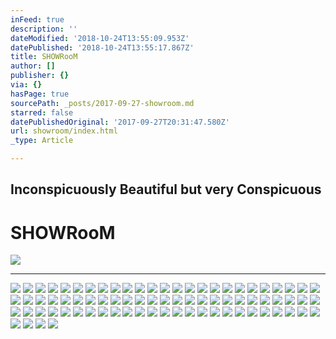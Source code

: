 ```yaml
---
inFeed: true
description: ''
dateModified: '2018-10-24T13:55:09.953Z'
datePublished: '2018-10-24T13:55:17.867Z'
title: SHOWRooM
author: []
publisher: {}
via: {}
hasPage: true
sourcePath: _posts/2017-09-27-showroom.md
starred: false
datePublishedOriginal: '2017-09-27T20:31:47.580Z'
url: showroom/index.html
_type: Article

---
```

## Inconspicuously Beautiful but very Conspicuous

# SHOWRooM
![](https://the-grid-user-content.s3-us-west-2.amazonaws.com/47674def-283f-49a5-9ae7-19bfdfb648dc.jpg)

---

![](https://the-grid-user-content.s3-us-west-2.amazonaws.com/2c442e49-71e3-45cb-b9ba-fd0ecc01f0cf.jpg)
![](https://the-grid-user-content.s3-us-west-2.amazonaws.com/e9a2e73f-1fd6-44c4-949c-6f19bfbc0675.jpg)
![](https://the-grid-user-content.s3-us-west-2.amazonaws.com/a8e33155-cfb4-4402-8753-efb827ca79ab.jpg)
![](https://the-grid-user-content.s3-us-west-2.amazonaws.com/f8a0c12f-7736-4e77-bf12-339d54106bb2.jpg)
![](https://the-grid-user-content.s3-us-west-2.amazonaws.com/6847decc-6060-4827-8bd5-59ef367e1d09.jpg)
![](https://the-grid-user-content.s3-us-west-2.amazonaws.com/729701ca-2b9f-4ea6-b274-08ee3e67a07c.jpg)
![](https://the-grid-user-content.s3-us-west-2.amazonaws.com/403259a7-4393-4785-9c37-35df4c3f8959.jpg)
![](https://the-grid-user-content.s3-us-west-2.amazonaws.com/2a2bea29-c59c-4973-9022-6c78c2392ecb.jpg)
![](https://the-grid-user-content.s3-us-west-2.amazonaws.com/28ece140-1078-496f-9334-1d6354ef2c9a.jpg)
![](https://the-grid-user-content.s3-us-west-2.amazonaws.com/60070a3c-5b21-4a3e-a661-8c05e31cc7de.jpg)
![](https://the-grid-user-content.s3-us-west-2.amazonaws.com/0638d522-ae1f-4485-8733-8a27046709d4.jpg)
![](https://the-grid-user-content.s3-us-west-2.amazonaws.com/9ac6629d-e743-4ba1-b0b7-7c3ec3971a3f.jpg)
![](https://the-grid-user-content.s3-us-west-2.amazonaws.com/30afdb6d-e434-4d48-8e4a-d70861206b7a.jpg)
![](https://the-grid-user-content.s3-us-west-2.amazonaws.com/29d87459-8cf9-4043-a41f-f1e6a3e11efc.jpg)
![](https://the-grid-user-content.s3-us-west-2.amazonaws.com/a36bfb4f-910b-4b65-8368-a6842af41dac.jpg)
![](https://the-grid-user-content.s3-us-west-2.amazonaws.com/ecc0fc71-406d-4c5f-b677-fce98f6c919e.jpg)
![](https://the-grid-user-content.s3-us-west-2.amazonaws.com/f1fd088b-1ec6-44ca-8207-cd7d34955af7.jpg)
![](https://the-grid-user-content.s3-us-west-2.amazonaws.com/ebe403d0-25f4-45fa-9b2c-416ca1ae16fc.jpg)
![](https://the-grid-user-content.s3-us-west-2.amazonaws.com/96213d76-a645-4010-ae17-fc6343069ff4.jpg)
![](https://the-grid-user-content.s3-us-west-2.amazonaws.com/c3a84c7e-c44f-4f92-8fda-ed1d05942012.jpg)
![](https://the-grid-user-content.s3-us-west-2.amazonaws.com/40e0ffc2-5c59-4113-8233-80a5c7eeca7c.jpg)
![](https://the-grid-user-content.s3-us-west-2.amazonaws.com/f41d101d-972d-42c4-9cb7-8229d07b7b16.jpg)
![](https://the-grid-user-content.s3-us-west-2.amazonaws.com/1d157ed1-cf16-4508-acc8-86a07b579391.jpg)
![](https://the-grid-user-content.s3-us-west-2.amazonaws.com/9ae665ca-6bf8-4f0d-bba5-9e089544fbe6.jpg)
![](https://the-grid-user-content.s3-us-west-2.amazonaws.com/fe0f3782-92a5-4dec-885b-8c36131c2e8e.jpg)
![](https://the-grid-user-content.s3-us-west-2.amazonaws.com/4a5ed2ab-972c-4f0f-a859-75e03b6dd237.jpg)
![](https://the-grid-user-content.s3-us-west-2.amazonaws.com/f6ad8090-4455-4d96-a781-9df85281755d.jpg)
![](https://the-grid-user-content.s3-us-west-2.amazonaws.com/80b597de-8de9-45dc-9fec-29971b5932e8.jpg)
![](https://the-grid-user-content.s3-us-west-2.amazonaws.com/cc1e1609-1aab-4636-ab16-e5ebcab4e686.png)
![](https://the-grid-user-content.s3-us-west-2.amazonaws.com/c6dd11f1-6883-4e4e-8a1f-833753c2b1f3.jpg)
![](https://the-grid-user-content.s3-us-west-2.amazonaws.com/a235021a-ee0c-44a5-ae70-434281f900a0.jpg)
![](https://the-grid-user-content.s3-us-west-2.amazonaws.com/3b10a489-c7c5-4fdd-b73e-638e12b68fa7.jpg)
![](https://the-grid-user-content.s3-us-west-2.amazonaws.com/a6913309-a953-4eaa-8e0a-bb1361197a5c.jpg)
![](https://the-grid-user-content.s3-us-west-2.amazonaws.com/aff9f070-6197-4776-95d5-16ea3504e13e.jpg)
![](https://the-grid-user-content.s3-us-west-2.amazonaws.com/5e87fc3c-a2a0-447b-954a-bf8ba2e9ced1.jpg)
![](https://the-grid-user-content.s3-us-west-2.amazonaws.com/a9689963-281c-4890-b085-cd263f7a12a6.jpg)
![](https://the-grid-user-content.s3-us-west-2.amazonaws.com/81f0d0a7-e334-4d19-8c57-321c09f7fba1.jpg)
![](https://the-grid-user-content.s3-us-west-2.amazonaws.com/e17d272c-d35d-47ff-8b1e-7ac7fdccef01.jpg)
![](https://the-grid-user-content.s3-us-west-2.amazonaws.com/1f6cfe6e-88c8-40f1-b7bc-68375d7352fc.jpg)
![](https://the-grid-user-content.s3-us-west-2.amazonaws.com/4e8e2d8c-9d9b-4175-80f8-2237f6489c27.jpg)
![](https://the-grid-user-content.s3-us-west-2.amazonaws.com/fc40e3e1-98cb-4333-84a0-8f7c5c6b3fec.jpg)
![](https://the-grid-user-content.s3-us-west-2.amazonaws.com/b1dfc95b-0ff5-4a1b-914b-66e679cdf15d.jpg)
![](https://the-grid-user-content.s3-us-west-2.amazonaws.com/ff6ff179-6a8d-4b59-85d0-487aa6f52163.jpg)
![](https://the-grid-user-content.s3-us-west-2.amazonaws.com/ae4944c3-9687-48a4-9ec5-d0624ec1fe39.jpg)
![](https://the-grid-user-content.s3-us-west-2.amazonaws.com/5785d08a-1a4c-4c09-9fa7-e180cee5afee.jpg)
![](https://the-grid-user-content.s3-us-west-2.amazonaws.com/6c98163c-0e51-4d72-aa61-5d3c3ff7e2d8.jpg)
![](https://the-grid-user-content.s3-us-west-2.amazonaws.com/b1b4a432-faed-4f7f-b4ce-1fcc382b73ba.jpg)
![](https://s3-us-west-2.amazonaws.com/the-grid-img/p/ca7409ec33da8ef404dba600220d78c84b2043be.jpg)
![](https://the-grid-user-content.s3-us-west-2.amazonaws.com/4a0a7909-8160-4fd5-9061-13f61ee0043a.jpg)
![](https://the-grid-user-content.s3-us-west-2.amazonaws.com/ab26561c-e1a6-4b76-9746-a066e4de0744.jpg)
![](https://the-grid-user-content.s3-us-west-2.amazonaws.com/eecc3638-6b12-44ad-928e-d34106d59500.jpg)
![](https://the-grid-user-content.s3-us-west-2.amazonaws.com/5d2c3cfa-37cc-4dcc-b53d-a624c3516458.png)
![](https://the-grid-user-content.s3-us-west-2.amazonaws.com/e74e0b36-238d-4bb3-aa10-785a81a747ea.jpg)
![](https://the-grid-user-content.s3-us-west-2.amazonaws.com/3ee64789-dfc3-46dc-aaba-8b53571945cd.jpg)
![](https://the-grid-user-content.s3-us-west-2.amazonaws.com/85c741b3-64d7-410f-9b12-8e7d1ed9af22.jpg)
![](https://the-grid-user-content.s3-us-west-2.amazonaws.com/27e74e7d-86f9-4388-928a-6b4a8fbcdc61.jpg)
![](https://the-grid-user-content.s3-us-west-2.amazonaws.com/03d48f96-c2fb-40d8-86f1-f51fcf4988c0.jpg)
![](https://the-grid-user-content.s3-us-west-2.amazonaws.com/0bf5cf7e-6fdb-4483-8246-e37b2d2a5451.jpg)
![](https://the-grid-user-content.s3-us-west-2.amazonaws.com/dc4ff826-9df7-4f09-bff4-e4da65d51b43.jpg)
![](https://the-grid-user-content.s3-us-west-2.amazonaws.com/090e9e56-7587-47dd-9090-d2b6cbb0728f.jpg)
![](https://the-grid-user-content.s3-us-west-2.amazonaws.com/e69c412e-8f50-48ea-927e-eb7ec393e36d.jpg)
![](https://the-grid-user-content.s3-us-west-2.amazonaws.com/70a71c2d-5a9f-47dd-8041-795d8cedf668.jpg)
![](https://the-grid-user-content.s3-us-west-2.amazonaws.com/9bbfc6f6-2c7e-4d85-8ade-8907a0b2511b.jpg)
![](https://the-grid-user-content.s3-us-west-2.amazonaws.com/d7ce1f7f-d377-4da4-853b-c21b742947c2.jpg)
![](https://the-grid-user-content.s3-us-west-2.amazonaws.com/5b56c687-81de-46e7-805e-6b65ca7f02e8.jpg)
![](https://the-grid-user-content.s3-us-west-2.amazonaws.com/831100b3-b487-430c-bf5c-0b87d6aea21c.jpg)
![](https://the-grid-user-content.s3-us-west-2.amazonaws.com/2a8956ab-fa92-4090-adc2-ae8757052048.jpg)
![](https://the-grid-user-content.s3-us-west-2.amazonaws.com/5061b143-813e-4fd4-90b1-597a0386ba93.jpg)
![](https://the-grid-user-content.s3-us-west-2.amazonaws.com/04e5fc60-4180-4dd1-90b8-ca89119bbfcf.jpg)
![](https://the-grid-user-content.s3-us-west-2.amazonaws.com/10c85426-7dcb-4c74-8ced-ff464745be83.jpg)
![](https://the-grid-user-content.s3-us-west-2.amazonaws.com/afb0057b-7f51-449f-b433-ec0c4b4ea49a.jpg)
![](https://the-grid-user-content.s3-us-west-2.amazonaws.com/39741185-4fdb-4594-ad9b-afd4a574b0ac.jpg)
![](https://the-grid-user-content.s3-us-west-2.amazonaws.com/c1ce95d2-7a1b-44a0-935e-4c662b3f8f68.jpg)
![](https://the-grid-user-content.s3-us-west-2.amazonaws.com/6b6fc430-24b3-4a3e-9f73-83b9590a4a9b.jpg)
![](https://the-grid-user-content.s3-us-west-2.amazonaws.com/6a2bf7d2-4c13-47f1-98d4-372aa6eac27a.jpg)
![](https://the-grid-user-content.s3-us-west-2.amazonaws.com/d410dba6-e85c-4030-965e-ec579f249882.jpg)
![](https://the-grid-user-content.s3-us-west-2.amazonaws.com/71ef1301-d49b-4ca8-842b-e5dad40c9e14.jpg)
![](https://the-grid-user-content.s3-us-west-2.amazonaws.com/cba036d4-56ad-4dd8-a116-9948ddb8d0bd.jpg)
![](https://the-grid-user-content.s3-us-west-2.amazonaws.com/b71d74ac-3342-4b95-89ad-be0cd9811e79.jpg)
